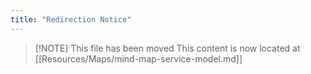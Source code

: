 ```yaml
---
title: "Redirection Notice"
---
```


> [\!NOTE] This file has been moved
> This content is now located at [[Resources/Maps/mind-map-service-model.md]]

